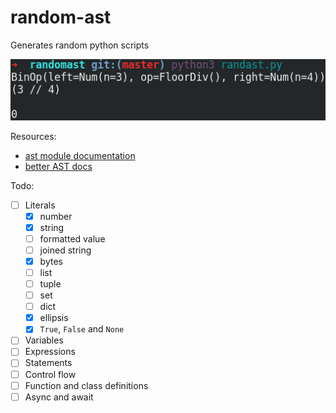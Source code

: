 # random-ast

Generates random python scripts

![random-ast screenshot](screenshot.png)

Resources:

* [ast module documentation](https://docs.python.org/3/library/ast.html)
* [better AST docs](https://greentreesnakes.readthedocs.io/en/latest/)

Todo:

* [ ] Literals
    * [x] number
    * [x] string
    * [ ] formatted value
    * [ ] joined string
    * [x] bytes
    * [ ] list
    * [ ] tuple
    * [ ] set
    * [ ] dict
    * [x] ellipsis
    * [x] `True`, `False` and `None`
* [ ] Variables
* [ ] Expressions
* [ ] Statements
* [ ] Control flow
* [ ] Function and class definitions
* [ ] Async and await

